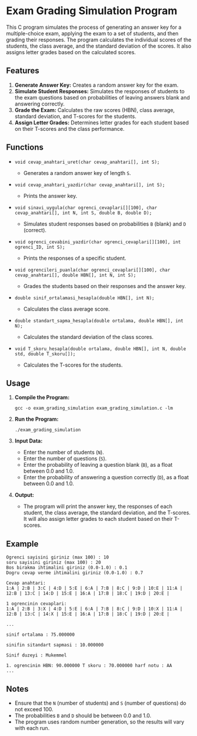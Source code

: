 

# Exam Grading Simulation Program

This C program simulates the process of generating an answer key for a multiple-choice exam, applying the exam to a set of students, and then grading their responses. The program calculates the individual scores of the students, the class average, and the standard deviation of the scores. It also assigns letter grades based on the calculated scores.

## Features

1. **Generate Answer Key:** Creates a random answer key for the exam.
2. **Simulate Student Responses:** Simulates the responses of students to the exam questions based on probabilities of leaving answers blank and answering correctly.
3. **Grade the Exam:** Calculates the raw scores (HBN), class average, standard deviation, and T-scores for the students.
4. **Assign Letter Grades:** Determines letter grades for each student based on their T-scores and the class performance.

## Functions

- `void cevap_anahtari_uret(char cevap_anahtari[], int S);`
  - Generates a random answer key of length `S`.
  
- `void cevap_anahtari_yazdir(char cevap_anahtari[], int S);`
  - Prints the answer key.
  
- `void sinavi_uygula(char ogrenci_cevaplari[][100], char cevap_anahtari[], int N, int S, double B, double D);`
  - Simulates student responses based on probabilities `B` (blank) and `D` (correct).
  
- `void ogrenci_cevabini_yazdir(char ogrenci_cevaplari[][100], int ogrenci_ID, int S);`
  - Prints the responses of a specific student.
  
- `void ogrencileri_puanla(char ogrenci_cevaplari[][100], char cevap_anahtari[], double HBN[], int N, int S);`
  - Grades the students based on their responses and the answer key.
  
- `double sinif_ortalamasi_hesapla(double HBN[], int N);`
  - Calculates the class average score.
  
- `double standart_sapma_hesapla(double ortalama, double HBN[], int N);`
  - Calculates the standard deviation of the class scores.
  
- `void T_skoru_hesapla(double ortalama, double HBN[], int N, double std, double T_skoru[]);`
  - Calculates the T-scores for the students.

## Usage

1. **Compile the Program:**
   ```
   gcc -o exam_grading_simulation exam_grading_simulation.c -lm
   ```
   
2. **Run the Program:**
   ```
   ./exam_grading_simulation
   ```
   
3. **Input Data:**
   - Enter the number of students (`N`).
   - Enter the number of questions (`S`).
   - Enter the probability of leaving a question blank (`B`), as a float between 0.0 and 1.0.
   - Enter the probability of answering a question correctly (`D`), as a float between 0.0 and 1.0.

4. **Output:**
   - The program will print the answer key, the responses of each student, the class average, the standard deviation, and the T-scores. It will also assign letter grades to each student based on their T-scores.

## Example

```
Ogrenci sayisini giriniz (max 100) : 10
soru sayisini giriniz (max 100) : 20
Bos birakma ihtimalini giriniz (0.0-1.0) : 0.1
Dogru cevap verme ihtimalini giriniz (0.0-1.0) : 0.7

Cevap anahtari:
1:A | 2:B | 3:C | 4:D | 5:E | 6:A | 7:B | 8:C | 9:D | 10:E | 11:A | 12:B | 13:C | 14:D | 15:E | 16:A | 17:B | 18:C | 19:D | 20:E |

1 ogrencinin cevaplari:
1:A | 2:B | 3:X | 4:D | 5:E | 6:A | 7:B | 8:C | 9:D | 10:X | 11:A | 12:B | 13:C | 14:X | 15:E | 16:A | 17:B | 18:C | 19:D | 20:E |

...

sinif ortalama : 75.000000 

sinifin sitandart sapmasi : 10.000000

Sinif duzeyi : Mukemmel

1. ogrencinin HBN: 90.000000 T skoru : 70.000000 harf notu : AA
...
```

## Notes

- Ensure that the `N` (number of students) and `S` (number of questions) do not exceed 100.
- The probabilities `B` and `D` should be between 0.0 and 1.0.
- The program uses random number generation, so the results will vary with each run.

